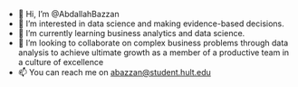 - 👋 Hi, I’m @AbdallahBazzan
- 👀 I’m interested in data science and making evidence-based decisions.
- 🌱 I’m currently learning business analytics and data science.
- 💞️ I’m looking to collaborate on complex business problems through data analysis to achieve ultimate growth as a member of a productive team in a culture of excellence
- 📫 You can reach me on abazzan@student.hult.edu

<!---
AbdallahBazzan/AbdallahBazzan is a ✨ special ✨ repository because its `README.md` (this file) appears on your GitHub profile.
You can click the Preview link to take a look at your changes.
--->
